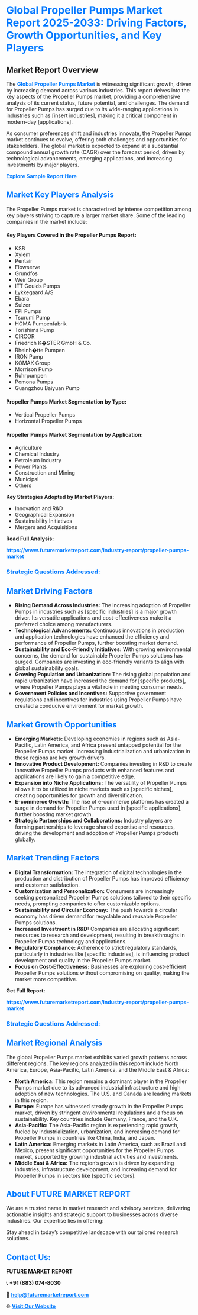 <h1 style="color: #007BFF;">Global Propeller Pumps Market Report 2025-2033: Driving Factors, Growth Opportunities, and Key Players</h1>

<section id="overview">
<h2>Market Report Overview</h2>
<p>The <a href="https://www.futuremarketreport.com/industry-report/propeller-pumps-market" style="color: #007BFF; text-decoration: none;"><strong>Global Propeller Pumps Market</strong></a> is witnessing significant growth, driven by increasing demand across various industries. This report delves into the key aspects of the Propeller Pumps market, providing a comprehensive analysis of its current status, future potential, and challenges. The demand for Propeller Pumps has surged due to its wide-ranging applications in industries such as [insert industries], making it a critical component in modern-day [applications].</p>
<p>As consumer preferences shift and industries innovate, the Propeller Pumps market continues to evolve, offering both challenges and opportunities for stakeholders. The global market is expected to expand at a substantial compound annual growth rate (CAGR) over the forecast period, driven by technological advancements, emerging applications, and increasing investments by major players.</p>
</section>

<section id="overview">
<p><a href="https://www.futuremarketreport.com/request-sample/reportId=41769" style="color: #007BFF; text-decoration: none;"><strong>Explore Sample Report Here</strong></a></p>
</section>

<section id="key-players">
<h2 style="color: #007BFF;">Market Key Players Analysis</h2>
<p>The Propeller Pumps market is characterized by intense competition among key players striving to capture a larger market share. Some of the leading companies in the market include:</p>
<h4>Key Players Covered in the Propeller Pumps Report:</h4>
<ul><li>KSB</li><li>Xylem</li><li>Pentair</li><li>Flowserve</li><li>Grundfos</li><li>Weir Group</li><li>ITT Goulds Pumps</li><li>Lykkegaard A/S</li><li>Ebara</li><li>Sulzer</li><li>FPI Pumps</li><li>Tsurumi Pump</li><li>HOMA Pumpenfabrik</li><li>Torishima Pump</li><li>CIRCOR</li><li>Friedrich K�STER GmbH &amp; Co.</li><li>Rheinh�tte Pumpen</li><li>IRON Pump</li><li>KOMAK Group</li><li>Morrison Pump</li><li>Ruhrpumpen</li><li>Pomona Pumps</li><li>Guangzhou Baiyuan Pump</li></ul>
<h4>Propeller Pumps Market Segmentation by Type:</h4>
<ul><li>Vertical Propeller Pumps</li><li>Horizontal Propeller Pumps</li></ul>

<h4>Propeller Pumps Market Segmentation by Application:</h4>
<ul><li>Agriculture</li><li>Chemical Industry</li><li>Petroleum Industry</li><li>Power Plants</li><li>Construction and Mining</li><li>Municipal</li><li>Others</li></ul>
<p><strong>Key Strategies Adopted by Market Players:</strong></p>
<ul>
<li>Innovation and R&D</li>
<li>Geographical Expansion</li>
<li>Sustainability Initiatives</li>
<li>Mergers and Acquisitions</li>
</ul>
</section>

<section>
<p><strong>Read Full Analysis: </strong></p><a href="https://www.futuremarketreport.com/industry-report/propeller-pumps-market" style="color: #007BFF; text-decoration: none;"><strong>https://www.futuremarketreport.com/industry-report/propeller-pumps-market</strong></a>
<h3 style="color: #007BFF;">Strategic Questions Addressed:</h3>
</section>

<section id="driving-factors">
<h2 style="color: #007BFF;">Market Driving Factors</h2>
<ul>
<li><strong>Rising Demand Across Industries:</strong> The increasing adoption of Propeller Pumps in industries such as [specific industries] is a major growth driver. Its versatile applications and cost-effectiveness make it a preferred choice among manufacturers.</li>
<li><strong>Technological Advancements:</strong> Continuous innovations in production and application technologies have enhanced the efficiency and performance of Propeller Pumps, further boosting market demand.</li>
<li><strong>Sustainability and Eco-Friendly Initiatives:</strong> With growing environmental concerns, the demand for sustainable Propeller Pumps solutions has surged. Companies are investing in eco-friendly variants to align with global sustainability goals.</li>
<li><strong>Growing Population and Urbanization:</strong> The rising global population and rapid urbanization have increased the demand for [specific products], where Propeller Pumps plays a vital role in meeting consumer needs.</li>
<li><strong>Government Policies and Incentives:</strong> Supportive government regulations and incentives for industries using Propeller Pumps have created a conducive environment for market growth.</li>
</ul>
</section>

<section id="growth-opportunities">
<h2 style="color: #007BFF;">Market Growth Opportunities</h2>
<ul>
<li><strong>Emerging Markets:</strong> Developing economies in regions such as Asia-Pacific, Latin America, and Africa present untapped potential for the Propeller Pumps market. Increasing industrialization and urbanization in these regions are key growth drivers.</li>
<li><strong>Innovative Product Development:</strong> Companies investing in R&D to create innovative Propeller Pumps products with enhanced features and applications are likely to gain a competitive edge.</li>
<li><strong>Expansion into Niche Applications:</strong> The versatility of Propeller Pumps allows it to be utilized in niche markets such as [specific niches], creating opportunities for growth and diversification.</li>
<li><strong>E-commerce Growth:</strong> The rise of e-commerce platforms has created a surge in demand for Propeller Pumps used in [specific applications], further boosting market growth.</li>
<li><strong>Strategic Partnerships and Collaborations:</strong> Industry players are forming partnerships to leverage shared expertise and resources, driving the development and adoption of Propeller Pumps products globally.</li>
</ul>
</section>

<section id="trending-factors">
<h2 style="color: #007BFF;">Market Trending Factors</h2>
<ul>
<li><strong>Digital Transformation:</strong> The integration of digital technologies in the production and distribution of Propeller Pumps has improved efficiency and customer satisfaction.</li>
<li><strong>Customization and Personalization:</strong> Consumers are increasingly seeking personalized Propeller Pumps solutions tailored to their specific needs, prompting companies to offer customizable options.</li>
<li><strong>Sustainability and Circular Economy:</strong> The push towards a circular economy has driven demand for recyclable and reusable Propeller Pumps solutions.</li>
<li><strong>Increased Investment in R&D:</strong> Companies are allocating significant resources to research and development, resulting in breakthroughs in Propeller Pumps technology and applications.</li>
<li><strong>Regulatory Compliance:</strong> Adherence to strict regulatory standards, particularly in industries like [specific industries], is influencing product development and quality in the Propeller Pumps market.</li>
<li><strong>Focus on Cost-Effectiveness:</strong> Businesses are exploring cost-efficient Propeller Pumps solutions without compromising on quality, making the market more competitive.</li>
</ul>
</section>

<section>
<p><strong>Get Full Report: </strong></p><a href="https://www.futuremarketreport.com/industry-report/propeller-pumps-market" style="color: #007BFF; text-decoration: none;"><strong>https://www.futuremarketreport.com/industry-report/propeller-pumps-market</strong></a>
<h3 style="color: #007BFF;">Strategic Questions Addressed:</h3>
</section>


<section id="regional-analysis">
<h2 style="color: #007BFF;">Market Regional Analysis</h2>
<p>The global Propeller Pumps market exhibits varied growth patterns across different regions. The key regions analyzed in this report include North America, Europe, Asia-Pacific, Latin America, and the Middle East & Africa:</p>
<ul>
<li><strong>North America:</strong> This region remains a dominant player in the Propeller Pumps market due to its advanced industrial infrastructure and high adoption of new technologies. The U.S. and Canada are leading markets in this region.</li>
<li><strong>Europe:</strong> Europe has witnessed steady growth in the Propeller Pumps market, driven by stringent environmental regulations and a focus on sustainability. Key countries include Germany, France, and the U.K.</li>
<li><strong>Asia-Pacific:</strong> The Asia-Pacific region is experiencing rapid growth, fueled by industrialization, urbanization, and increasing demand for Propeller Pumps in countries like China, India, and Japan.</li>
<li><strong>Latin America:</strong> Emerging markets in Latin America, such as Brazil and Mexico, present significant opportunities for the Propeller Pumps market, supported by growing industrial activities and investments.</li>
<li><strong>Middle East & Africa:</strong> The region’s growth is driven by expanding industries, infrastructure development, and increasing demand for Propeller Pumps in sectors like [specific sectors].</li>
</ul>
</section>

<footer>
<h2 style="color: #007BFF;">About FUTURE MARKET REPORT</h2>
<p>We are a trusted name in market research and advisory services, delivering actionable insights and strategic support to businesses across diverse industries. Our expertise lies in offering:</p>

<p>Stay ahead in today’s competitive landscape with our tailored research solutions.</p>

<h2 style="color: #007BFF;">Contact Us:</h2>
<p><strong>FUTURE MARKET REPORT</strong></p>
<p>📞 <strong>+91 (883) 074-8030</strong></p>
<p>📧 <strong><a href="mailto:help@futuremarketreport.com" style="color: #007BFF;">help@futuremarketreport.com</a></strong></p>
<p>🌐 <strong><a href="https://www.futuremarketreport.com/" style="color: #007BFF;">Visit Our Website</a></strong></p>
</footer>